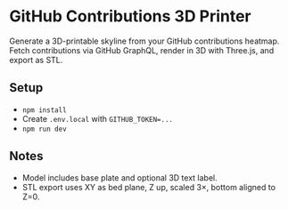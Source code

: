 # GitHub Contributions 3D Printer

Generate a 3D-printable skyline from your GitHub contributions heatmap. Fetch contributions via GitHub GraphQL, render in 3D with Three.js, and export as STL.

## Setup

- `npm install`
- Create `.env.local` with `GITHUB_TOKEN=...`
- `npm run dev`

## Notes

- Model includes base plate and optional 3D text label.
- STL export uses XY as bed plane, Z up, scaled 3×, bottom aligned to Z=0.
